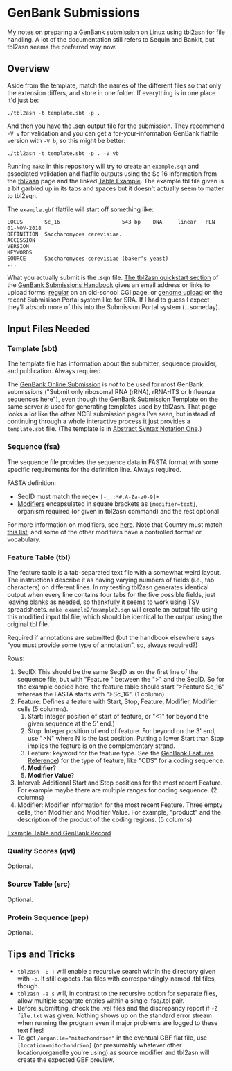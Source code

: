# GenBank Submissions

My notes on preparing a GenBank submission on Linux using [tbl2asn] for file
handling.  A lot of the documentation still refers to Sequin and BankIt, but
tbl2asn seems the preferred way now.

## Overview

Aside from the template, match the names of the different files so that only
the extension differs, and store in one folder.  If everything is in one place
it'd just be:

    ./tbl2asn -t template.sbt -p .

And then you have the .sqn output file for the submission.  They recommend
`-V v` for validation and you can get a for-your-information GenBank flatfile
version with `-V b`, so this might be better:

    ./tbl2asn -t template.sbt -p . -V vb

Running `make` in this repository will try to create an `example.sqn` and
associated validation and flatfile outputs using the Sc 16 information from the
[tbl2asn] page and the linked [Table Example].  The example tbl file
given is a bit garbled up in its tabs and spaces but it doesn't actually seem
to matter to tbl2sqn.

The `example.gbf` flatfile will start off something like:

    LOCUS       Sc_16                    543 bp    DNA     linear   PLN 01-NOV-2018
    DEFINITION  Saccharomyces cerevisiae.
    ACCESSION
    VERSION
    KEYWORDS    .
    SOURCE      Saccharomyces cerevisiae (baker's yeast)
    ...

What you actually submit is the .sqn file.
[The tbl2asn quickstart section](https://www.ncbi.nlm.nih.gov/books/NBK53709/#gbankquickstart.Submission_using_tbl2asn)
of the [GenBank Submissions Handbook]
gives an email address or links to upload forms:
[regular](https://www.ncbi.nlm.nih.gov/LargeDirSubs/dir_submit.cgi)
on an old-school CGI page, or
[genome upload](https://submit.ncbi.nlm.nih.gov/subs/genome/)
on the recent Submisison Portal system like for SRA.  If I had to guess I
expect they'll absorb more of this into the Submission Portal system
(...someday).

## Input Files Needed

### Template (sbt)

The template file has information about the submitter, sequence provider, and
publication.  Always required.

The [GenBank Online Submission] is *not* to be used for most GenBank submissions
("Submit only ribosomal RNA (rRNA), rRNA-ITS or Influenza sequences here"),
even though the [GenBank Submission Template] on the same server *is* used for
generating templates used by tbl2asn.  That page looks a lot like the other
NCBI submission pages I've seen, but instead of continuing through a whole
interactive process it just provides a `template.sbt` file.  (The template is
in [Abstract Syntax Notation One].)

### Sequence (fsa)

The sequence file provides the sequence data in FASTA format with some
specific requirements for the definition line.  Always required.

FASTA definition:
 * SeqID must match the regex `[-_.:*#.A-Za-z0-9]+`
 * [Modifiers] encapsulated in square brackets as `[modifier=text]`, organism
   required (or given in tbl2asn command) and the rest optional

For more information on modifiers, see
[here](https://www.ncbi.nlm.nih.gov/Sequin/sequin.hlp.html#ModifiersPage).
Note that Country must match
[this list](https://www.ncbi.nlm.nih.gov/genbank/collab/country/),
and some of the other modifiers have a controlled format or vocabulary.

### Feature Table (tbl)

The feature table is a tab-separated text file with a somewhat weird layout.
The instructions describe it as having varying numbers of fields (i.e., tab
characters) on different lines.  In my testing tbl2asn generates identical
output when every line contains four tabs for the five possible fields, just
leaving blanks as needed, so thankfully it seems to work using TSV
spreadsheets.  `make example2/example2.sqn` will create an output file using
this modified input tbl file, which should be identical to the output using the
original tbl file.

Required if annotations are submitted (but the handbook elsewhere says "you
must provide some type of annotation", so, always required?)

Rows:

 1. SeqID: This should be the same SeqID as on the first line of the sequence
    file, but with "Feature " between the ">" and the SeqID.  So for the
    example copied here, the feature table should start ">Feature Sc_16" whereas
    the FASTA starts with ">Sc_16". (1 column)
 2. Feature: Defines a feature with Start, Stop, Feature, Modifier, Modifier
    cells (5 columns).
    1. Start: Integer position of start of feature, or "<1" for beyond the
       given sequence at the 5' end.)
    2. Stop:  Integer position of end of feature.  For beyond on the 3' end,
       use ">N" where N is the last position.  Putting a lower Start than Stop
       implies the feature is on the complementary strand.
    3. Feature: keyword for the feature type.  See the [GenBank Features
       Reference]) for the type of feature, like "CDS" for a coding sequence.
    4. **Modifier**?
    5. **Modifier Value**?
 3. Interval: Additional Start and Stop positions for the most recent Feature.
    For example maybe there are multiple ranges for coding sequence.  (2
    columns)
 4. Modifier: Modifier information for the most recent Feature.  Three empty
    cells, then Modifier and Modifier Value.  For example, "product" and the
    description of the product of the coding regions.  (5 columns)

[Example Table and GenBank Record](https://www.ncbi.nlm.nih.gov/Sequin/table.html)

### Quality Scores (qvl)

Optional.

### Source Table (src)

Optional.

### Protein Sequence (pep)

Optional.

## Tips and Tricks

 * `tbl2asn -E T` will enable a recursive search within the directory given
   with `-p`.  It still expects .fsa files with correspondingly-named .tbl
   files, though.
 * `tbl2asn -a s` will, in contrast to the recursive option for separate files,
   allow multiple separate entries within a single .fsa/.tbl pair.
 * Before submitting, check the .val files and the discrepancy report if `-Z
   file.txt` was given.  Nothing shows up on the standard error stream when
   running the program even if major problems are logged to these text files!
 * To get `/organlle="mitochondrion"` in the eventual GBF flat file, use
   `[location=mitochondrion]` (or presumably whatever other location/organelle
   you're using) as source modifier and tbl2asn will create the expected GBF
   preview.

[GenBank Submissions Handbook]: https://www.ncbi.nlm.nih.gov/books/NBK53709
[GenBank Online Submission]: https://submit.ncbi.nlm.nih.gov/subs/genbank/
[GenBank Submission Template]: https://submit.ncbi.nlm.nih.gov/genbank/template/submission/
[Modifiers]: https://www.ncbi.nlm.nih.gov/Sequin/modifiers.html
[GenBank Features Reference]: http://www.insdc.org/documents/feature_table.html#7.2
[Example GenBank Record]: https://www.ncbi.nlm.nih.gov/Sitemap/samplerecord.html
[tbl2asn]: https://www.ncbi.nlm.nih.gov/genbank/tbl2asn2/
[Table Example]: https://www.ncbi.nlm.nih.gov/Sequin/table.html
[Abstract Syntax Notation One]: https://en.wikipedia.org/wiki/Abstract_Syntax_Notation_One
[tbl2asn source]: https://www.ncbi.nlm.nih.gov/IEB/ToolBox/C_DOC/lxr/source/demo/tbl2asn.c
